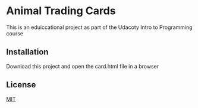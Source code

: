 # Animal Trading Cards

This is an eduiccational project as part of the Udacoty Intro to Programming course

## Installation

Download this project and open the card.html file in a browser 



## License
[MIT](https://choosealicense.com/licenses/mit/)